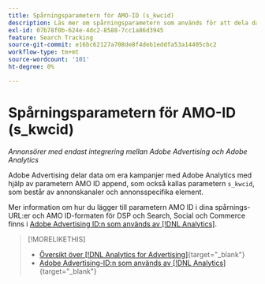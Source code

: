 ```yaml
---
title: Spårningsparametern för AMO-ID (s_kwcid)
description: Läs mer om spårningsparametern som används för att dela data från Adobe Advertising med Adobe Analytics.
exl-id: 07b78f0b-624e-4dc2-8588-7cc1a86d3945
feature: Search Tracking
source-git-commit: e16bc62127a708de8f4deb1eddfa53a14405cbc2
workflow-type: tm+mt
source-wordcount: '101'
ht-degree: 0%

---
```


# Spårningsparametern för AMO-ID (s_kwcid)

*Annonsörer med endast integrering mellan Adobe Advertising och Adobe Analytics*

Adobe Advertising delar data om era kampanjer med Adobe Analytics med hjälp av parametern AMO ID append, som också kallas parametern `s_kwcid`, som består av annonskanaler och annonsspecifika element.

Mer information om hur du lägger till parametern AMO ID i dina spårnings-URL:er och AMO ID-formaten för DSP och Search, Social och Commerce finns i [Adobe Advertising ID:n som används av [!DNL Analytics]](/help/integrations/analytics/ids.md#amo-id).

>[!MORELIKETHIS]
>
>* [Översikt över [!DNL Analytics for Advertising]](/help/integrations/analytics/overview.md){target="_blank"}
>* [Adobe Advertising-ID:n som används av [!DNL Analytics]](/help/integrations/analytics/ids.md#amo-id){target="_blank"}
